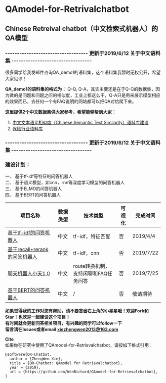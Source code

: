 # QAmodel-for-Retrivalchatbot
## Chinese Retreival chatbot（中文检索式机器人）的QA模型  
### ----------------------------------- 更新于2019/6/12 关于中文语料集 ----------------------------------  
  
很多同学给我发邮件咨询QA_demo1的语料集，这个语料集我暂时无权公开，希望大家见谅！  
  
**QA_demo1的语料集的格式为：** Q-Q, Q-A，其实主要还是在于Q-Q的数据集，因为做的是问题和问题之间的相似度，工业上都这么干，Q-A只是用来展示模型相应的效果而已，去任何一个有FAQ说明的网站都可以把QA对给爬下来。  
  
**这里提供2个中文数据集供大家参考，希望能够帮到大家：**  
1. [中文文本语义相似度（Chinese Semantic Text Similarity）语料库建设](https://github.com/IAdmireu/ChineseSTS)  
2. [保险行业语料库](https://github.com/Samurais/insuranceqa-corpus-zh)  
  
### ----------------------------------- 更新于2019/6/12 关于中文语料集 ----------------------------------  

### 建设计划： 
一、 基于tf-idf等特征的问答机器人  
二、 基于语义模型，如cnn，rnn等深度学习模型的问答机器人  
三、 基于ELMO的问答机器人  
四、 基于BERT的问答机器人  

|项目名称|数据类型|技术类型|可视化|完成时间|
|-|-|-|-|-|
|[基于tf-idf的问答机器人](https://github.com/WenRichard/QAmodel-for-Retrievalchatbot/tree/master/QAdemo_base1)|中文|tf-idf，特征匹配|否|2019/4/4|
|[基于recall+rerank的问答机器人](https://github.com/WenRichard/Customer-Chatbot/tree/master/smart-chatbot-zero)|中文|tf-idf，cnn|否|2019/7/22|
|[聊天机器人小天1.0](https://github.com/WenRichard/Customer-Chatbot/tree/master/xiaotian-chatbot1.0)|中文|route转换机制，支持闲聊和FAQ任务问答|否|2019/7/25|
|[基于BERT的问答机器人]()|中文|/|否|敬请期待|


**如果觉得我的工作对您有帮助，请不要吝啬右上角的小星星哦！欢迎Fork和Star！也欢迎一起建设这个项目！**    
**有时间就会更新问答相关项目，有兴趣的同学可以follow一下**  
**留言请在Issues或者email xiezhengwen2013@163.com**

 **Cite**     
如果你在研究中使用了QAmodel-for-Retrievalchatbot，请按如下格式引用：  

```
@software{QR-Chatbot,
  author = {ZhengWen Xie},
  title = {QR-Chatbot: QAmodel for Retrievalchatbot},
  year = {2019},
  url = {https://github.com/WenRichard/QAmodel-for-Retrievalchatbot},
}
```
